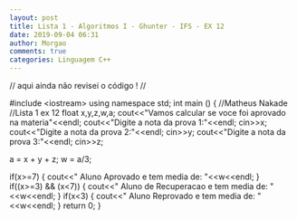 ```yaml
---
layout: post
title: Lista 1 - Algoritmos I - Ghunter - IFS - EX 12
date: 2019-09-04 06:31
author: Morgao
comments: true
categories: Linguagem C++
---
```

// aqui ainda não revisei o código ! //

#include &lt;iostream&gt;
using namespace std;
int main () {
//Matheus Nakade
//Lista 1 ex 12
float x,y,z,w,a;
cout&lt;&lt;"Vamos calcular se voce foi aprovado na materia"&lt;&lt;endl;
cout&lt;&lt;"Digite a nota da prova 1:"&lt;&lt;endl;
cin&gt;&gt;x;
cout&lt;&lt;"Digite a nota da prova 2:"&lt;&lt;endl;
cin&gt;&gt;y;
cout&lt;&lt;"Digite a nota da prova 3:"&lt;&lt;endl;
cin&gt;&gt;z;

a = x + y + z;
w = a/3;

if(x&gt;=7)
{
cout&lt;&lt;" Aluno Aprovado e tem media de: "&lt;&lt;w&lt;&lt;endl;
}
if((x&gt;=3) &amp;&amp; (x&lt;7))
{
cout&lt;&lt;" Aluno de Recuperacao e tem media de: "&lt;&lt;w&lt;&lt;endl;
}
if(x&lt;3)
{
cout&lt;&lt;" Aluno Reprovado e tem media de: "&lt;&lt;w&lt;&lt;endl;
}
return 0;
}

